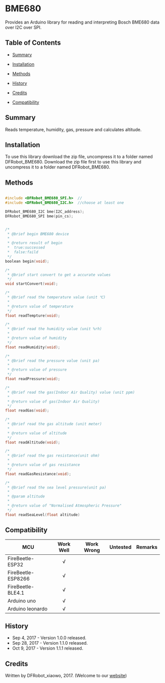 # BME680
Provides an Arduino library for reading and interpreting Bosch BME680 data over I2C over SPI.

## Table of Contents

* [Summary](#summary)
* [Installation](#installation)
* [Methods](#methods)

* [History](#history)
* [Credits](#credits)
* [Compatibility](#compatibility)
<snippet>
<content>

## Summary

Reads temperature, humidity, gas, pressure and calculates altitude.

## Installation

To use this library download the zip file, uncompress it to a folder named DFRobot_BME680. 
Download the zip file first to use this library and uncompress it to a folder named DFRobot_BME680. 

## Methods

```C++

#include <DFRobot_BME680_SPI.h>  //
#include <DFRobot_BME680_I2C.h>  //choose at least one

DFRobot_BME680_I2C bme(I2C_address);
DFRobot_BME680_SPI bme(pin_cs);


/*
 * @brief begin BME680 device
 *
 * @return result of begin
 *  true:successed
 *  false:faild
 */
boolean begin(void);

/*
 * @brief start convert to get a accurate values
 */
void startConvert(void);

/*
 * @brief read the temperature value (unit ℃)
 *
 * @return value of temperature
 */
float readTempture(void);

/*
 * @brief read the humidity value (unit %rh)
 *
 * @return value of humidity
 */
float readHumidity(void);

/*
 * @brief read the pressure value (unit pa)
 *
 * @return value of pressure
 */
float readPressure(void);

/*
 * @brief read the gas(Indoor Air Quality) value (unit ppm)
 *
 * @return value of gas(Indoor Air Quality)
 */
float readGas(void);

/*
 * @brief read the gas altitude (unit meter)
 *
 * @return value of altitude
 */
float readAltitude(void);

/*
 * @brief read the gas resistance(unit ohm)
 *
 * @return value of gas resistance
 */
float readGasResistance(void);

/*
 * @brief read the sea level pressure(unit pa)
 *
 * @param altitude
 *
 * @return value of "Normalised Atmospheric Pressure"
 */
float readSeaLevel(float altitude)

```

## Compatibility

MCU                | Work Well | Work Wrong | Untested  | Remarks
------------------ | :----------: | :----------: | :---------: | -----
FireBeetle-ESP32  |      √       |             |            | 
FireBeetle-ESP8266  |      √       |             |            | 
FireBeetle-BLE4.1 |        √     |             |            |
Arduino uno |        √     |             |            | 
Arduino leonardo |        √     |             |            | 

## History

- Sep 4, 2017 - Version 1.0.0 released.
- Sep 28, 2017 - Version 1.1.0 released.
- Oct 9, 2017 - Version 1.1.1 released.

## Credits

Written by DFRobot_xiaowo, 2017. (Welcome to our [website](https://www.dfrobot.com/))
